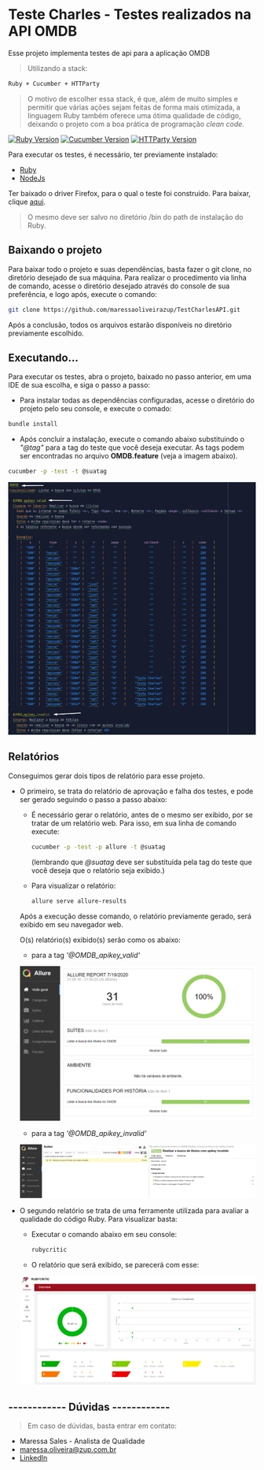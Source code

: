 # Teste Charles - Testes realizados na API OMDB

Esse projeto implementa testes de api para a aplicação OMDB

> Utilizando a stack: 
```sh
Ruby + Cucumber + HTTParty
```
> O motivo de escolher essa stack, é que, além de muito simples e permitir que várias ações sejam feitas de forma mais otimizada, a linguagem Ruby também oferece uma ótima qualidade de código, deixando o projeto com a boa prática de programação _clean code_. 

[![Ruby Version][ruby-image]][ruby-url]
[![Cucumber Version][cucumber-image]][cucumber-url]
[![HTTParty Version][httparty-image]][httparty-url]

Para executar os testes, é necessário, ter previamente instalado:

* [Ruby](https://www.ruby-lang.org/pt/downloads/)
* [NodeJs](https://nodejs.org/pt-br/download/)

Ter baixado o driver Firefox, para o qual o teste foi construido. Para baixar, clique [aqui](https://github.com/mozilla/geckodriver/releases).
> O mesmo deve ser salvo no diretório /bin do path de instalação do Ruby.

## Baixando o projeto

Para baixar todo o projeto e suas dependências, basta fazer o git clone, no diretório desejado de sua máquina. 
Para realizar o procedimento via linha de comando, acesse o diretório desejado através do console de sua preferência, e logo após, execute o comando:
```sh
git clone https://github.com/maressaoliveirazup/TestCharlesAPI.git
```
Após a conclusão, todos os arquivos estarão disponíveis no diretório previamente escolhido.

## Executando...

Para executar os testes, abra o projeto, baixado no passo anterior, em uma IDE de sua escolha, e siga o passo a passo:

* Para instalar todas as dependências configuradas, acesse o diretório do projeto pelo seu console, e execute o comado:

```sh
bundle install
```

* Após concluir a instalação, execute o comando abaixo substituindo o _"@tag"_ para a tag do teste que você deseja executar. As tags podem ser encontradas no arquivo **OMDB.feature** (veja a imagem abaixo).

```sh
cucumber -p -test -t @suatag
```

![@tag](https://github.com/maressaoliveirazup/TestCharlesAPI/blob/master/img/tags.png)

## Relatórios

Conseguimos gerar dois tipos de relatório para esse projeto. 

* O primeiro, se trata do relatório de aprovação e falha dos testes, e pode ser gerado seguindo o passo a passo abaixo:

    * É necessário gerar o relatório, antes de o mesmo ser exibido, por se tratar de um relatório web. Para isso, em sua linha de comando execute:

      ```sh
      cucumber -p -test -p allure -t @suatag
      ```
      (lembrando que _@suatag_ deve ser substituída pela tag do teste que você deseja que o relatório seja exibido.)

    * Para visualizar o relatório:

      ```sh
      allure serve allure-results
      ```

  Após a execução desse comando, o relatório previamente gerado, será exibido em seu navegador web.

  O(s) relatório(s) exibido(s) serão como os abaixo:

     * para a tag _'@OMDB_apikey_valid'_

     ![@OMDB_apikey_valid](https://github.com/maressaoliveirazup/TestCharlesAPI/blob/master/img/allure_report_OMDB_apikey_valid.png)

    * para a tag _'@OMDB_apikey_invalid'_

     ![@OMDB_apikey_invalid](https://github.com/maressaoliveirazup/TestCharlesAPI/blob/master/img/allure_report_OMDB_apikey_invalid.png)

* O segundo relatório se trata de uma ferramente utilizada para avaliar a qualidade do código Ruby. Para visualizar basta:
      
    * Executar o comando abaixo em seu console:
      ```sh
      rubycritic
      ```
      
     * O relatório que será exibido, se parecerá com esse: 

     ![rubycritic](https://github.com/maressaoliveirazup/TestCharlesAPI/blob/master/img/analise_codigo.png)


## ------------ Dúvidas ------------ 

> Em caso de dúvidas, basta entrar em contato:

* Maressa Sales - Analista de Qualidade
* maressa.oliveira@zup.com.br
* [LinkedIn](https://www.linkedin.com/in/maressa-sales-de-oliveira-3541a2151/)


[ruby-image]: https://img.shields.io/badge/ruby-2.6.5--1-red
[ruby-url]: https://www.ruby-lang.org/pt/
[cucumber-image]: https://img.shields.io/badge/cucumber-using-brightgreen
[cucumber-url]: https://cucumber.io/
[httparty-image]: https://img.shields.io/badge/httparty-0.18.1-yellow
[httparty-url]: https://rubygems.org/gems/httparty/versions/0.13.7?locale=pt-BR
